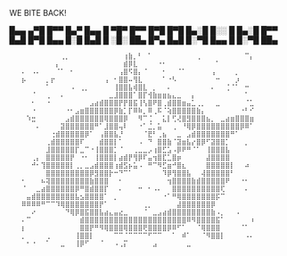  WE BITE BACK!
 
 █▄▄ ▄▀█ █▀▀ █▄▀ █▄▄ █ ▀█▀ █▀▀ █▀█  █▀█ █▄░█ █░░ █ █▄░█ █▀▀
 █▄█ █▀█ █▄▄ █░█ █▄█ █ ░█░ ██▄ █▀▄  █▄█ █░▀█ █▄▄ █ █░▀█ ██▄



       ⠀⠀⠀⠀⠀⠀⠀⠀⢀⡀⠀⠀⠀⠀⠀⠀⠀⠀⠀⠀⠀⢰⣷⡀⠃⠀⠁⠀⠀⠀⠀⠀⠀⠀⠀⠀⢀⠀⠀⠀⠀⠀⠀⠀⠀⠀⠉⡄
       ⠀⠀⠀⠀⠀⠀⠀⡄⠀⠀⠀⠀⠀⠀⠀⠀⠀⠀⠀⠀⠀⣾⡿⣇⠀⠀⠀⠀⠐⠂⠀⠀⠀⠀⠀⠀⠀⠀⠀⠀⠁⠀⠀⠀⠀⠀⠀⠀
       ⠄⠀⠠⠄⠀⠀⠀⠈⠁⠀⠂⠀⠀⠀⠀⠀⠀⠀⠀⠀⢠⣿⠫⣿⡄⠈⠀⠀⠀⠂⠀⠀⠈⠁⠀⠀⠀⠀⠀⢠⠀⠀⠀⠀⡀⠀⠀⠀
       ⡦⠀⠀⠀⠀⡀⡖⠀⠀⠀⠀⠀⠀⠀⠀⠀⠀⢠⠀⠂⣿⣿⠤⢻⣇⠀⠀⠀⠀⠁⠐⠣⠀⠀⠀⠀⠀⠀⠀⠀⠒⠀⠀⠀⡰⠀⠀⠀
       ⠀⠀⠀⠀⠀⠁⠀⠀⠀⠀⠠⠀⢀⡀⠀⠀⠀⠀⠀⢸⣿⣿⣧⢾⣿⣇⠀⡀⠀⠀⠄⠀⠀⠀⠀⠀⠀⠀⠀⠄⠀⠀⢈⠈⠁⠀⠒⠀
       ⠀⠀⠈⠀⠀⢀⠀⠀⠄⠀⠀⠀⠀⠀⠀⠀⠀⠀⣀⣸⣿⣿⣿⠁⣿⡏⢺⣷⣶⣶⣦⣄⣀⠀⠀⡄⠀⠀⠀⠀⠀⠀⠀⠀⠀⠀⠁⠀
       ⠀⠀⠂⠀⠀⠐⠀⠀⠀⠀⠀⠀⠀⠀⣠⣴⣾⣿⣿⣿⡟⡟⣿⣯⢸⢣⣿⠟⣿⢀⣾⣿⣿⣶⣤⣁⢀⡀⠀⠀⣀⠀⠀⠀⠀⠀⠈⣁
       ⠀⠀⠐⠀⠀⠀⠀⠀⠀⠐⠂⣠⣶⣿⣿⣿⣿⣿⣿⡿⣷⡁⡏⠿⠷⡀⠿⢀⠯⠈⢵⣿⣿⣿⣿⣿⣷⡄⠀⠀⠀⠀⠀⠀⠀⠐⠃⠊
       ⠀⠱⣒⠀⠀⠀⠀⠀⠀⣠⣾⣿⣿⣿⣿⣿⣿⢿⣿⣿⣿⡿⠀⠀⠻⠉⢈⠀⠀⣅⡇⢋⢜⣿⣻⣿⣿⣿⣦⡀⠀⣀⣴⣶⣿⣿⣿⣶
       ⠀⠀⠀⠄⠀⠀⠀⠀⣽⣿⣿⣿⣿⣿⣿⠛⠁⣸⣿⣿⢤⠇⠀⠀⠐⠁⣈⡀⣥⠀⠀⢀⠀⠘⢿⡿⣿⣿⣿⣿⣿⣿⣿⣿⣿⡿⠿⠁
       ⠀⠀⠀⠀⠀⠀⢐⣾⣿⣿⣿⣿⣿⡿⠁⠀⢠⣿⣿⣧⡘⠀⠀⠀⠀⠈⣟⠃⢀⣦⠀⠀⣀⠀⣠⣾⣿⣿⣿⣿⣿⣿⣿⠛⠁⠀⠀⠀
       ⠀⠀⠀⠀⠀⢀⣾⣿⣿⣿⣿⣿⠏⠀⠀⠀⣾⣿⣿⡇⠁⠀⠀⠀⠠⠀⠙⠀⣿⣿⣷⠈⣽⣶⣧⡔⣿⡿⠋⣽⣿⣿⡁⠀⠀⠀⡀⠀
       ⠀⠀⠀⠀⠀⣸⣿⣿⣿⣿⣿⡏⣀⠉⠐⢸⣿⣿⣿⡁⠈⠀⠀⢀⣀⣀⡠⢰⣿⣋⣡⠠⡿⠟⠛⠈⠁⠀⢸⣿⣿⣿⣧⠀⠀⠀⠀⠀
       ⠀⠀⢀⡄⠀⣿⣿⣿⣿⣿⡟⠀⠐⠂⠀⢸⣿⣿⣿⡇⣴⣾⡟⢻⡿⠏⣤⢲⣿⣏⣁⣿⡶⠀⠀⠀⠀⠀⣼⣿⣿⣿⣿⠀⠀⠀⠀⠀
       ⠀⠀⠚⠂⢹⣿⣿⣿⣿⣿⡇⢀⡀⣀⣠⣾⣿⣿⣿⢰⣾⣫⡦⣥⠠⠀⠛⠉⠻⣋⣶⠚⣿⣆⠀⠀⠀⠀⣿⣿⣿⣿⣿⡇⠀⠀⠴⠀
       ⠀⠀⠀⠀⠀⣿⣿⣿⣿⣿⣿⣿⣿⣿⡿⣻⣿⣿⡗⠒⠙⠉⠁⠀⠀⠀⠀⠀⠀⠹⡿⢻⣿⣿⣧⠀⠀⢼⣿⣿⣿⣿⣿⠃⠀⠀⠀⠀
       ⠂⠀⠀⠀⠦⢽⣿⣿⣿⣿⣿⣿⣿⣿⣷⣿⣿⣿⠀⠀⠂⠀⠀⠀⠀⠀⠀⠀⠀⠀⢲⣿⣿⣿⣿⣷⣾⣿⣿⣿⣿⣿⠟⠀⠀⠐⠂⠀
       ⠈⠀⠀⣀⣴⣿⣿⣿⣿⣿⣿⡿⠛⣿⣾⣿⣿⡏⠀⠀⠄⠀⠀⠀⠒⠀⠂⠠⠄⠀⠀⣿⣿⣿⣿⣿⣿⣿⣿⣿⣿⢏⠀⠀⠀⠀⠄⠀
       ⠀⣤⣾⣿⣿⣿⣿⣿⣿⣿⣿⣧⣢⣿⣿⣿⣿⠁⠀⡀⠀⠀⠀⠀⠀⠀⠀⠀⠀⠐⠁⠛⢿⣿⣿⣿⣿⣿⣿⣿⡯⠉⠀⠀⠀⠀⠀⠀
       ⠿⠿⠿⠿⠛⠉⠉⠹⢿⣿⣿⣿⣿⣿⣿⣿⡟⠁⠀⠀⠀⠀⠀⠀⠀⢀⡀⠀⠀⠀⠀⠀⣼⣿⣿⣿⣿⣿⣿⡿⠀⠀⠀⠀⠀⠀⠀⠀
       ⠀⠀⠔⠀⠀⠀⠀⠀⠀⠙⢿⡿⣿⣯⣿⣿⣧⣴⣄⣤⣔⣀⠀⠀⠀⠈⠀⣀⣠⣴⣾⣿⣿⣿⣿⣿⣿⣿⣿⣷⠠⡀⠀⠀⠠⠀⠀⠀
       ⠄⠉⠀⠀⠀⠀⠀⠀⠀⠀⠀⠀⣾⣿⣿⣿⣿⣿⣿⣿⣿⣿⣿⣿⣿⣿⣿⣿⣿⣿⣿⣿⣿⣿⠿⠻⣿⣿⣿⣿⣯⠁⠀⠀⠀⠀⠀⠰
       ⡆⠀⠀⠀⠀⠀⠀⠀⠀⠀⠀⠀⣿⣿⡟⠛⠻⢿⣿⣿⣿⢿⣿⣿⣿⢟⣿⣿⣿⣿⡿⠿⠋⠁⠀⠀⠈⢿⣿⣿⣿⠀⠀⠀⠀⠈⠁⠀
       ⡀⠀⠀⠀⠀⢀⠀⠀⠀⠀⠀⢸⣿⣿⡇⠀⠀⠀⠀⠉⠉⠈⠉⠉⠉⠉⠋⠉⠉⠀⠀⠁⠀⠾⠁⠀⠀⠈⠻⣿⣿⡇⠀⠀⠀⠀⠠⠄
       ⠀⠂⠐⠀⠀⠁⠀⠀⣀⠀⠀⢸⡿⠋⠀⠀⠈⠀⠀⠠⢀⡍⠀⠀⠀⠀⠀⣠⠀⠀⠀⠀⠀⠀⣀⠀⠀⠀⠀⠀
